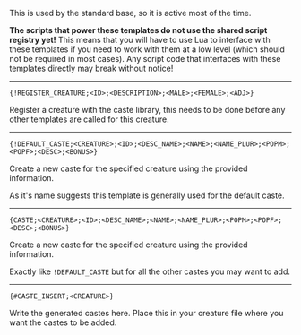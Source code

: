 
This is used by the standard base, so it is active most of the time.

**The scripts that power these templates do not use the shared script registry yet!**
This means that you will have to use Lua to interface with these templates if you need
to work with them at a low level (which should not be required in most cases). Any script
code that interfaces with these templates directly may break without notice!

 * * * * * * * * * * * * * * * * * * * * * * * * * * * * * * * * * * * * * * * * * * * * * * * * * *

	{!REGISTER_CREATURE;<ID>;<DESCRIPTION>;<MALE>;<FEMALE>;<ADJ>}

Register a creature with the caste library, this needs to be done before any other templates are
called for this creature.

 * * * * * * * * * * * * * * * * * * * * * * * * * * * * * * * * * * * * * * * * * * * * * * * * * *

	{!DEFAULT_CASTE;<CREATURE>;<ID>;<DESC_NAME>;<NAME>;<NAME_PLUR>;<POPM>;<POPF>;<DESC>;<BONUS>}

Create a new caste for the specified creature using the provided information.

As it's name suggests this template is generally used for the default caste.

 * * * * * * * * * * * * * * * * * * * * * * * * * * * * * * * * * * * * * * * * * * * * * * * * * *

	{CASTE;<CREATURE>;<ID>;<DESC_NAME>;<NAME>;<NAME_PLUR>;<POPM>;<POPF>;<DESC>;<BONUS>}

Create a new caste for the specified creature using the provided information.

Exactly like `!DEFAULT_CASTE` but for all the other castes you may want to add.

 * * * * * * * * * * * * * * * * * * * * * * * * * * * * * * * * * * * * * * * * * * * * * * * * * *

	{#CASTE_INSERT;<CREATURE>}

Write the generated castes here.
Place this in your creature file where you want the castes to be added.
